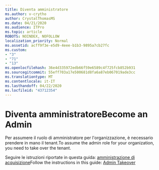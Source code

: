 ```yaml
---
title: Diventa amministratore
ms.author: v-crytho
author: CrystalThomasMS
ms.date: 04/21/2020
ms.audience: ITPro
ms.topic: article
ROBOTS: NOINDEX, NOFOLLOW
localization_priority: Normal
ms.assetid: acff9f3e-e5d9-4eee-b1b3-9895a7cb27fc
ms.custom:
- "3"
- "71"
- "13"
ms.openlocfilehash: 36e4d335972edb66f59e6589c4f725fcb852b931
ms.sourcegitcommit: 55eff703a17e500681d8fa6a87eb067019ade3cc
ms.translationtype: MT
ms.contentlocale: it-IT
ms.lasthandoff: 04/22/2020
ms.locfileid: "43712354"
---
```

# <a name="become-an-admin"></a><span data-ttu-id="d03e9-102">Diventa amministratore</span><span class="sxs-lookup"><span data-stu-id="d03e9-102">Become an Admin</span></span>

<span data-ttu-id="d03e9-103">Per assumere il ruolo di amministratore per l'organizzazione, è necessario prendere in mano il tenant.</span><span class="sxs-lookup"><span data-stu-id="d03e9-103">To assume the admin role for your organization, you need to take over the tenant.</span></span>
  
<span data-ttu-id="d03e9-104">Seguire le istruzioni riportate in questa guida: [amministrazione di acquisizione](https://docs.microsoft.com/azure/active-directory/users-groups-roles/domains-admin-takeover)</span><span class="sxs-lookup"><span data-stu-id="d03e9-104">Follow the instructions in this guide: [Admin Takeover](https://docs.microsoft.com/azure/active-directory/users-groups-roles/domains-admin-takeover)</span></span>
